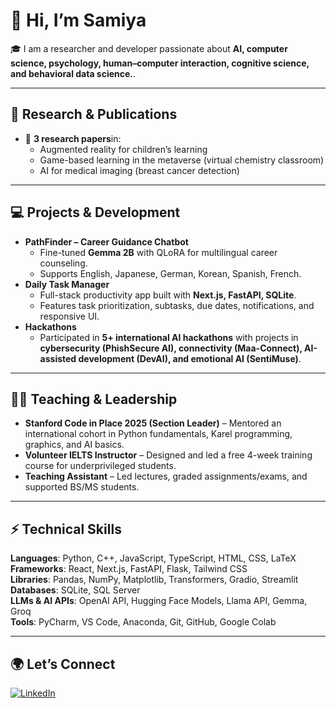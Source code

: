 # 👋 Hi, I’m Samiya  

🎓 I am a researcher and developer passionate about **AI, computer science, psychology, human–computer interaction, cognitive science, and behavioral data science.**.  

---

## 🔬 Research & Publications  
- 📝 **3 research papers**in:  
  - Augmented reality for children’s learning  
  - Game-based learning in the metaverse (virtual chemistry classroom)  
  - AI for medical imaging (breast cancer detection)  
---

## 💻 Projects & Development  
- **PathFinder – Career Guidance Chatbot**  
  - Fine-tuned **Gemma 2B** with QLoRA for multilingual career counseling.  
  - Supports English, Japanese, German, Korean, Spanish, French.  
- **Daily Task Manager**  
  - Full-stack productivity app built with **Next.js, FastAPI, SQLite**.  
  - Features task prioritization, subtasks, due dates, notifications, and responsive UI.  
- **Hackathons**  
  - Participated in **5+ international AI hackathons** with projects in **cybersecurity (PhishSecure AI), connectivity (Maa-Connect), AI-assisted development (DevAI), and emotional AI (SentiMuse)**.  

---

## 👩‍🏫 Teaching & Leadership  
- **Stanford Code in Place 2025 (Section Leader)** – Mentored an international cohort in Python fundamentals, Karel programming, graphics, and AI basics.  
- **Volunteer IELTS Instructor** – Designed and led a free 4-week training course for underprivileged students.  
- **Teaching Assistant** – Led lectures, graded assignments/exams, and supported BS/MS students.  

---

## ⚡ Technical Skills  

**Languages**: Python, C++, JavaScript, TypeScript, HTML, CSS, LaTeX  
**Frameworks**: React, Next.js, FastAPI, Flask, Tailwind CSS  
**Libraries**: Pandas, NumPy, Matplotlib, Transformers, Gradio, Streamlit  
**Databases**: SQLite, SQL Server  
**LLMs & AI APIs**: OpenAI API, Hugging Face Models, Llama API, Gemma, Groq  
**Tools**: PyCharm, VS Code, Anaconda, Git, GitHub, Google Colab  

---

## 🌍 Let’s Connect  
[![LinkedIn](https://img.shields.io/badge/LinkedIn-0A66C2?logo=linkedin&logoColor=white)](https://www.linkedin.com/in/samiyaaw)  
